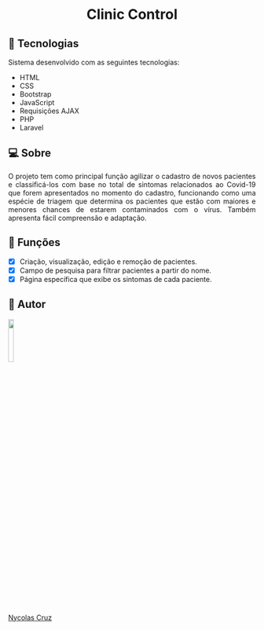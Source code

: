 <h1 align="center">Clinic Control</h1>

## 🚀 Tecnologias

<p>Sistema desenvolvido com as seguintes tecnologias:</p>

- HTML
- CSS
- Bootstrap
- JavaScript
- Requisições AJAX
- PHP
- Laravel

## 💻 Sobre

<p align="justify">O projeto tem como principal função agilizar o cadastro de novos pacientes e classificá-los com base no total de sintomas relacionados ao Covid-19 que forem apresentados no momento do cadastro, funcionando como uma espécie de triagem que determina os pacientes que estão com maiores e menores chances de estarem contaminados com o vírus. Também apresenta fácil compreensão e adaptação.</p>

## 🔧 Funções

- [x] Criação, visualização, edição e remoção de pacientes.
- [x] Campo de pesquisa para filtrar pacientes a partir do nome.
- [x] Página específica que exibe os sintomas de cada paciente.

## 🤖 Autor

<a href="https://github.com/NycolasCruz">
    <img src="https://github.com/NycolasCruz.png"  width="15%">
    <p>Nycolas Cruz</p>
</a>
